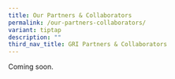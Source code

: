 ```yaml
---
title: Our Partners & Collaborators
permalink: /our-partners-collaborators/
variant: tiptap
description: ""
third_nav_title: GRI Partners & Collaborators
---
```

<p>Coming soon.</p>